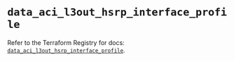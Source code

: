 # `data_aci_l3out_hsrp_interface_profile`

Refer to the Terraform Registry for docs: [`data_aci_l3out_hsrp_interface_profile`](https://registry.terraform.io/providers/ciscodevnet/aci/2.17.0/docs/data-sources/l3out_hsrp_interface_profile).
